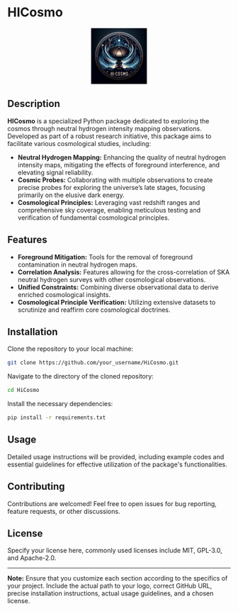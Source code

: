 # HICosmo

<p align="center">
  <img src="./LOGO.png" alt="HiCosmo Logo" width="25%"/>
</p>


## Description

**HICosmo** is a specialized Python package dedicated to exploring the cosmos through neutral hydrogen intensity mapping observations. Developed as part of a robust research initiative, this package aims to facilitate various cosmological studies, including:

- **Neutral Hydrogen Mapping:** Enhancing the quality of neutral hydrogen intensity maps, mitigating the effects of foreground interference, and elevating signal reliability.
- **Cosmic Probes:** Collaborating with multiple observations to create precise probes for exploring the universe’s late stages, focusing primarily on the elusive dark energy.
- **Cosmological Principles:** Leveraging vast redshift ranges and comprehensive sky coverage, enabling meticulous testing and verification of fundamental cosmological principles.

## Features

- **Foreground Mitigation:** Tools for the removal of foreground contamination in neutral hydrogen maps.
- **Correlation Analysis:** Features allowing for the cross-correlation of SKA neutral hydrogen surveys with other cosmological observations.
- **Unified Constraints:** Combining diverse observational data to derive enriched cosmological insights.
- **Cosmological Principle Verification:** Utilizing extensive datasets to scrutinize and reaffirm core cosmological doctrines.

## Installation

Clone the repository to your local machine:

```bash
git clone https://github.com/your_username/HiCosmo.git
```

Navigate to the directory of the cloned repository:

```bash
cd HiCosmo
```

Install the necessary dependencies:

```bash
pip install -r requirements.txt
```

## Usage

Detailed usage instructions will be provided, including example codes and essential guidelines for effective utilization of the package's functionalities.

## Contributing

Contributions are welcomed! Feel free to open issues for bug reporting, feature requests, or other discussions.

## License

Specify your license here, commonly used licenses include MIT, GPL-3.0, and Apache-2.0.

---

**Note:** Ensure that you customize each section according to the specifics of your project. Include the actual path to your logo, correct GitHub URL, precise installation instructions, actual usage guidelines, and a chosen license.
